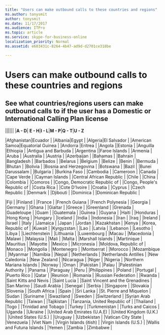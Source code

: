 ```yaml
---
title: "Users can make outbound calls to these countries and regions"
ms.author: tonysmit
author: tonysmit
ms.date: 11/17/2017
ms.audience: ITPro
ms.topic: article
ms.service: skype-for-business-online
localization_priority: Normal
ms.assetid: e603431c-8264-4b47-ad9d-d2701ce318be

---
```


# Users can make outbound calls to these countries and regions

## See what countries/regions users can make outbound calls to if the user has a Domestic or International Calling Plan license
||||||
|**A - D**| **E - H**|**I - L**|**M - P**|**Q - T**|**U - Z**

|Afghanistan|Ecuador |
|Albania|Egypt |
|Algeria|El Salvador |
|American Samoa|Equatorial Guinea |
|Andorra |Eritrea |
|Angola ||Estonia |
|Anguilla |Ethiopia |
|Antigua and Barbuda |
|Argentina ||Faroe Islands |
|Armenia |
|Aruba |
|Australia |
|Austria |
|Azerbaijan |
|Bahamas |
|Bahrain |
|Bangladesh |
|Barbados |
|Belarus |
|Belgium |
|Belize |
|Benin |
|Bermuda |
|Bhutan |
|Bolivia |
|Bosnia and Herzegovina |
|Botswana |
|Bazil |
|Bunei Darussalam |
|Bulgaria |
|Burkina Faso |
|Cambodia |
|Cameroon |
|Canada |
|Cape Verde |
|Cayman Islands |
|Central African Republic |
|Chile |
|China |
|Colombia |
|Comoros |
|Congo, Democratic Republic of |
|Congo, People's Republic of |
|Costa Rica |
|Cote D'Ivoire |
|Croatia |
|Cyprus |
|Czech Republic |
|Denmark |
|Djibouti |
|Dominica |
|Dominican Republic |








|Fiji |
|Finland |
|France |
|French Guiana |
|French Polynesia |
|Georgia |
|Germany |
|Ghana |
|Gialtar |
|Greece |
|Greenland |
|Grenada |
|Guadeloupe |
|Guam |
|Guatemala |
|Guinea |
|Guyana |
|Haiti |
|Honduras |
|Hong Kong |
|Hungary |
|Iceland |
|India |
|Indonesia |
|Iran |
|Iraq |
|Ireland |
|Israel |
|Italy |
|Jamaica |
|Japan |
|Jordan |
|Kazakhstan |
|Kenya |
|Korea, Republic of |
|Kuwait |
|Kyrgyzstan |
|Lao |
|Latvia |
|Lebanon |
|Lesotho |
|Libya |
|Liechtenstein |
|Lithuania |
|Luxembourg |
|Macau |
|Macedonia |
|Malawi |
|Malaysia |
|Mali |
|Malta |
|Marshall Islands |
|Martinique |
|Mauritius |
|Mayotte |
|Mexico |
|Micronesia |
|Moldova, Republic of |
|Monaco |
|Mongolia |
|Montenegro |
|Montserrat |
|Morocco |
|Mozambique |
|Myanmar |
|Namibia |
|Nepal |
|Netherlands |
|Netherlands Antilles |
|New Caledonia |
|New Zealand |
|Nicaragua |
|Niger |
|Nigeria |
|Northern Mariana Islands |
|Norway |
|Oman |
|Pakistan |
|Palau |
|Palestinian Authority |
|Panama |
|Paraguay |
|Peru |
|Philippines |
|Poland |
|Portugal |
|Puerto Rico |
|Qatar |
|Reunion |
|Romania |
|Russian Federation |
|Rwanda |
|Saint Kitts and Nevis |
|Saint Lucia |
|Saint Vincent and the Grenadines |
|San Marino |
|Saudi Arabia |
|Senegal |
|Serbia |
|Singapore  |
|Slovakia   |
|Slovenia   |
|South Africa  |
|Spain  |
|Sri Lanka   |
|St. Pierre and Miquelon |
|Sudan  |
|Suriname   |
|Swaziland  |
|Sweden  |
|Switzerland |
|Syrian Arab Republic |
|Taiwan   |
|Tajikistan   |
|Tanzania, United Republic of  |
|Thailand   |
|Togo   |
|Trinidad and Tobago  |
|Turkey |
|Turkmenistan |
|Turks and Caicos   |
|Uganda  |
|Ukraine   |
|United Arab Emirates (U.A.E)  |
|United Kingdom (U.K.) |
|United States (U.S.)  |
|Uruguay |
|Uzbekistan  |
|Vatican City State  |
|Venezuela   |
|Viet Nam  |
|Virgin Islands (itish) |
|Virgin Islands (U.S.)  |
|Wallis and Futuna Islands  |
|Yemen |
|Zambia  |
|Zimbabwe |
   


